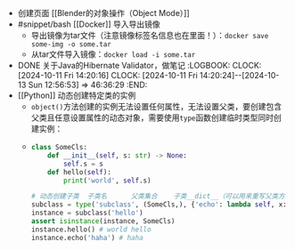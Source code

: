 - 创建页面 [[Blender的对象操作（Object Mode）]]
- #snippet/bash [[Docker]] 导入导出镜像
	- 导出镜像为tar文件（注意镜像标签名信息也在里面！）：`docker save some-img -o some.tar`
	- 从tar文件导入镜像：`docker load -i some.tar`
- DONE 关于Java的Hibernate Validator，做笔记
  :LOGBOOK:
  CLOCK: [2024-10-11 Fri 14:20:16]
  CLOCK: [2024-10-11 Fri 14:20:24]--[2024-10-13 Sun 12:56:53] =>  46:36:29
  :END:
- [[Python]] 动态创建特定类的实例
	- `object()`方法创建的实例无法设置任何属性，无法设置父类，要创建包含父类且任意设置属性的动态对象，需要使用`type`函数创建临时类型同时创建实例：
	- ```python
	  class SomeCls:
	      def __init__(self, s: str) -> None:
	          self.s = s
	      def hello(self):
	          print('world', self.s)
	  
	  # 动态创建子类  子类名      父类集合    子类__dict__（可以用来重写父类方法，添加类字段等）
	  subclass = type('subclass', (SomeCls,), {'echo': lambda self, x: print(x)})
	  instance = subclass('hello')
	  assert isinstance(instance, SomeCls)
	  instance.hello() # world hello
	  instance.echo('haha') # haha
	  ```